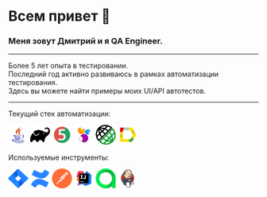 # Всем привет 👋

### Меня зовут Дмитрий и я QA Engineer.

---

Более 5 лет опыта в тестировании.  
Последний год активно развиваюсь в рамках автоматизации тестирования.  
Здесь вы можете найти примеры моих UI/API автотестов.

---
Текущий стек автоматизации:
<p>
<a href="https://www.java.com/ru/" target="_blank" ><img src="icons/java.svg" width="40px" height="40px" title="Java" alt="Java"></a>
<a href="https://gradle.org" target="_blank"><img src="icons/gradle.svg" width="40px" height="40px" title="Gradle" alt="Gradle"></a>
<a href="https://junit.org/junit5/" target="_blank"><img src="icons/JUnit5.svg" width="40px" height="40px" title="JUnit5" alt="JUnit5"></a>
<a href="https://ru.selenide.org" target="_blank"><img src="icons/Selenide.svg" width="40px" height="40px" title="Selenide" alt="Selenide"></a>
<a href="https://rest-assured.io" target="_blank"><img src="icons/logo-transparent.png" width="40px" height="40px" title="Rest Assured" alt="Rest Assured"></a>
<a href="https://allurereport.org" target="_blank"><img src="icons/Allure_Report.svg" width="40px" height="40px" title="Allure Report" alt="Allure Report"></a>
</p>
Используемые инструменты:
<p>
<a href="https://www.atlassian.com/ru/software/jira" target="_blank"><img src="icons/Jira.svg" width="40px" height="40px" title="Jira" alt="Jira"></a>
<a href="https://www.atlassian.com/software/confluence" target="_blank"><img src="icons/icons8-confluence.svg" width="40px" height="40px" title="Confluence" alt="Confluence"></a>
<a href="https://www.postman.com" target="_blank"><img src="icons/getpostman-icon.svg" width="40px" height="40px" title="Postman" alt="Postman"></a>
<a href="https://www.jetbrains.com/ru-ru/idea/" target="_blank"><img src="icons/Intelij_IDEA.svg" width="40px" height="40px" title="IntelliJ IDEA" alt="IDEA"></a>
<a href="https://qameta.io" target="_blank"><img src="icons/AllureTestOps.svg" width="40px" height="40px" title="Allure TestOps" alt="Allure TestOps"></a>
<a href="https://www.jenkins.io" target="_blank"><img src="icons/Jenkins.svg" width="40px" height="40px" title="Jenkins" alt="Jenkins"></a>
</p>

